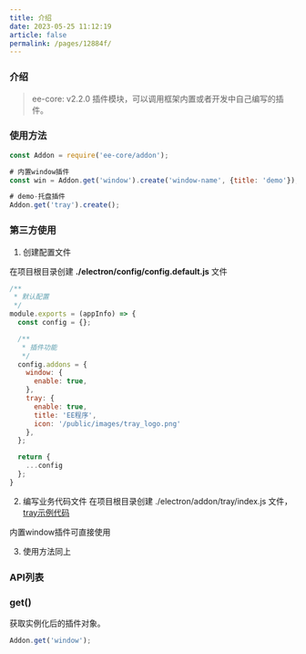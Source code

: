 ```yaml
---
title: 介绍
date: 2023-05-25 11:12:19
article: false
permalink: /pages/12884f/
---
```


###  介绍
> ee-core: v2.2.0
插件模块，可以调用框架内置或者开发中自己编写的插件。

### 使用方法
```javascript
const Addon = require('ee-core/addon');

# 内置window插件
const win = Addon.get('window').create('window-name', {title: 'demo'});

# demo-托盘插件
Addon.get('tray').create();
```

### 第三方使用
1. 创建配置文件

在项目根目录创建 **./electron/config/config.default.js** 文件
```javascript
/**
 * 默认配置
 */
module.exports = (appInfo) => {
  const config = {};

  /**
   * 插件功能
   */
  config.addons = {
    window: {
      enable: true,
    },
    tray: {
      enable: true,
      title: 'EE程序',
      icon: '/public/images/tray_logo.png'
    },
  };

  return {
    ...config
  };
}
```
2. 编写业务代码文件
在项目根目录创建 ./electron/addon/tray/index.js 文件，[tray示例代码](https://github.com/dromara/electron-egg/blob/demo/electron/addon/tray/index.js)

内置window插件可直接使用

3. 使用方法同上

### API列表
### get()
获取实例化后的插件对象。
```javascript
Addon.get('window');
```